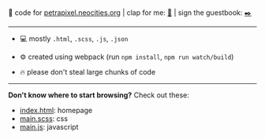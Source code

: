 :ribbon: code for [petrapixel.neocities.org](https://petrapixel.neocities.org/) | clap for me: [:clap:](http://clap.fc2.com/post/petrapixel/?url=https%3A%2F%2Fpetrapixel.neocities.org%2F&title=petrapixel) | sign the guestbook: [:black_nib:](http://users3.smartgb.com/g/g.php?a=s&i=g36-36055-1e)

---

- :computer: mostly `.html`, `.scss`, `.js`, `.json`

- :gear: created using webpack (run `npm install`, `npm run watch/build`)

- :fire: please don't steal large chunks of code

---

**Don't know where to start browsing?** Check out these:

- [index.html](https://github.com/petracoding/petrapixel.neocities.org/blob/master/public/index.html): homepage
- [main.scss](https://github.com/petracoding/petrapixel.neocities.org/blob/master/css/main.scss): css
- [main.js](https://github.com/petracoding/petrapixel.neocities.org/blob/master/js/main.js): javascript

